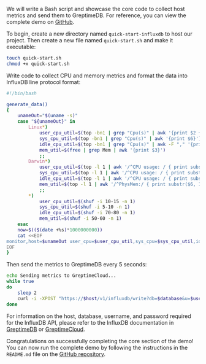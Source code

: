 We will write a Bash script and showcase the core code to collect host metrics and send them to GreptimeDB. For reference, you can view the complete demo on [GitHub](https://github.com/GreptimeCloudStarters/quick-start-influxdb-line-protocol).

To begin, create a new directory named `quick-start-influxdb` to host our project. Then create a new file named `quick-start.sh` and make it executable:

```bash
touch quick-start.sh
chmod +x quick-start.sh
```

Write code to collect CPU and memory metrics and format the data into InfluxDB line protocol format:

```bash
#!/bin/bash

generate_data()
{
	unameOut="$(uname -s)"
	case "${unameOut}" in
		Linux*)
			user_cpu_util=$(top -bn1 | grep "Cpu(s)" | awk '{print $2 + $4}')
			sys_cpu_util=$(top -bn1 | grep "Cpu(s)" | awk '{print $6}')
			idle_cpu_util=$(top -bn1 | grep "Cpu(s)" | awk -F "," '{print $4}' | awk -F " " '{print $1}')
			mem_util=$(free | grep Mem | awk '{print $3}')
			;;
		Darwin*)
			user_cpu_util=$(top -l 1 | awk '/^CPU usage: / { print substr($3, 1, length($3)-1) }')
			sys_cpu_util=$(top -l 1 | awk '/^CPU usage: / { print substr($5, 1, length($5)-1) }')
			idle_cpu_util=$(top -l 1 | awk '/^CPU usage: / { print substr($7, 1, length($7)-1) }')
			mem_util=$(top -l 1 | awk '/^PhysMem:/ { print substr($6, 1, length($6)-1) }')
			;;
		*)
			user_cpu_util=$(shuf -i 10-15 -n 1)
			sys_cpu_util=$(shuf -i 5-10 -n 1)
			idle_cpu_util=$(shuf -i 70-80 -n 1)
			mem_util=$(shuf -i 50-60 -n 1)
	esac
	now=$(($(date +%s)*1000000000))
	cat <<EOF
monitor,host=$unameOut user_cpu=$user_cpu_util,sys_cpu=$sys_cpu_util,idle_cpu=$idle_cpu_util,memory=$mem_util $now
EOF
}
```

Then send the metrics to GreptimeDB every 5 seconds:

```sh
echo Sending metrics to GreptimeCloud...
while true
do
	sleep 2
	curl -i -XPOST "https://$host/v1/influxdb/write?db=$database&u=$username&p=$password" --data-binary "$(generate_data)"
done
```

For information on the host, database, username, and password required for the InfluxDB API, please refer to the InfluxDB documentation in [GreptimeDB](/en/v0.3/user-guide/clients/influxdb-line.md) or [GreptimeCloud](/en/v0.3/greptimecloud/integrations/influxdb.md).

Congratulations on successfully completing the core section of the demo! You can now run the complete demo by following the instructions in the `README.md` file on the [GitHub repository](https://github.com/GreptimeCloudStarters/quick-start-influxdb-line-protocol).
